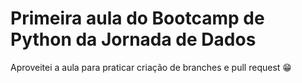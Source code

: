 # Primeira aula do Bootcamp de Python da Jornada de Dados

Aproveitei a aula para praticar criação de branches e pull request 😁
